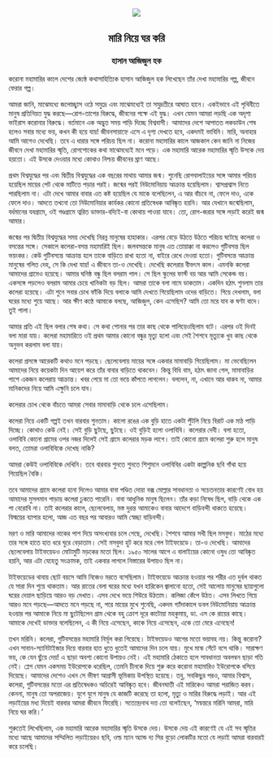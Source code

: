 <div align=center> <img align=center src='../images/prothomalo/মারি-নিয়ে-ঘর-করি@হাসান-আজিজুল-হক.jpg' width=500px >

<h2 align=center>মারি নিয়ে ঘর করি</h4><h3 align=center>হাসান আজিজুল হক</h3>
</div>

করোনা মহামারির কালে দেশের জ্যেষ্ঠ কথাসাহিত্যিক হাসান আজিজুল হক লিখেছেন তাঁর দেখা মহামারির গল্প, জীবনে ফেরার গল্প।

আমরা জানি, মাঝেমধ্যে জলোচ্ছ্বাস ওঠে সমুদ্রে এবং মাঝেমধ্যেই তা সমুদ্রতীরে আঘাত হানে। একইভাবে এই পৃথিবীতে মানুষ প্রতিনিয়ত যুদ্ধ করছে—রোগ-তাপের বিরুদ্ধে, জীবনের পক্ষে এই যুদ্ধ। এখন যেমন আমরা লড়ছি এক অদৃশ্য ভাইরাস করোনার বিরুদ্ধে। বর্তমানে এক অদ্ভুত সময় পাড়ি দিচ্ছে বিশ্ববাসী। আমাদের দেশে আপাতত লকডাউন শেষ হলেও সবার মধ্যে ভয়, কখন কী হয়ে যায়! জীবনসায়াহ্নে এসে এ দৃশ্য দেখতে হবে, একদমই ভাবিনি। মারি, অনাহার আমি আগেও দেখেছি। তবে এ ধারার সঙ্গে পরিচয় ছিল না। করোনা মহামারির কালে আজকাল কেন জানি না নিজের জীবনে দেখা মহামারির স্মৃতি, রোগশোকের কথা মাঝেমধ্যেই মনে পড়ে। এক মহামারি আরেক মহামারির স্মৃতি উসকে দেয় হয়তো। এই উসকে দেওয়ার মধ্যে কোথাও নিশ্চয় জীবনের ঘ্রাণ আছে।

প্রথম বিশ্বযুদ্ধের পর এবং দ্বিতীয় বিশ্বযুদ্ধের এক বছরের মাথায় আমার জন্ম। শুনেছি রোগবালাইয়ের সঙ্গে আমার পরিচয় হয়েছিল মায়ের পেট থেকে মাটিতে পড়ার পরই। জন্মের পরই নিউমোনিয়ায় আক্রান্ত হয়েছিলাম। শ্বাসপ্রশ্বাস নিতে পারছিলাম না। এটা দেখে আমার বাবার এত কষ্ট হয়েছিল যে মাকে বলেছিলেন, এ আর বাঁচবে না, ফেলে দাও, একে ফেলে দাও। আদতে তখনো তো নিউমোনিয়ার কার্যকর কোনো প্রতিষেধক আবিষ্কৃত হয়নি। আর যেখানে জন্মেছিলাম, বর্ধমানের যবগ্রামে, ওই গণ্ডগ্রামে ত্বরিত ডাক্তার-বদ্যিই-বা কোথায় পাওয়া যাবে। তো, রোগ-জরার সঙ্গে লড়াই করেই জন্ম আমার।

জন্মের পর দ্বিতীয় বিশ্বযুদ্ধের সময় দেখেছি নিরন্ন মানুষের হাহাকার। এরপর বেড়ে উঠতে উঠতে পরিচয় ঘটেছে কলেরা ও বসন্তের সঙ্গে। সেকালে কলেরা-বসন্ত মহামারিই ছিল। জলবসন্তকে মানুষ এত তোয়াক্কা না করলেও গুটিবসন্ত ছিল ভয়ংকর। কেউ গুটিবসন্তে আক্রান্ত হলে তাকে বাড়িতে রাখা হতো না, বাইরে রেখে দেওয়া হতো। গুটিবসন্তে আক্রান্ত মানুষের গলিত দেহ, সে কি দেখা যায়! এ জীবনে তা-ও দেখেছি। দেখেছি কলেরার বীভৎস কাল। এমনকি কলেরা আমাদের গ্রামেও হয়েছে। আমার ঘনিষ্ঠ বন্ধু ছিল বলরাম পাল। সে ছিল স্কুলের ফার্স্ট বয় আর আমি সেকেন্ড বয়। একসঙ্গে পড়লেও বলরাম আমার চেয়ে খানিকটা বড় ছিল। আমরা তাকে বলা নামে ডাকতাম। একদিন হঠাৎ শুনলাম তার কলেরা হয়েছে। এটা শুনে সবার চোখ ফাঁকি দিয়ে বলাকে আমি দেখতে গিয়েছিলাম ওদের বাড়িতে। গিয়ে দেখলাম, বলা ঘরের মধ্যে শুয়ে আছে। আর ক্ষীণ কণ্ঠে আমাকে বলছে, আজিজুল, কেন এসেছিস? আমি তো মরে যাব ক ঘণ্টা বাদে। তুই পালা।

আমার প্রতি এই ছিল বলার শেষ কথা। সে কথা শোনার পর তার কাছ থেকে পালিয়েওছিলাম বটে। এরপর ওই দিনই বলা মারা যায়। কলেরা মহামারিতে ওই প্রথম আমার কোনো বন্ধুর মৃত্যু হলো এবং সেই শৈশবে মৃত্যুকে খুব কাছ থেকে অনুভব করলাম বলা যায়।

কলেরা প্রসঙ্গে আরেকটি কথাও মনে পড়ছে। ছেলেবেলায় মায়ের সঙ্গে একবার মামাবাড়ি গিয়েছিলাম। মা ভেবেছিলেন আমাদের নিয়ে কয়েকটা দিন আয়েশ করে তাঁর বাবার বাড়িতে থাকবেন। কিন্তু বিধি বাম, হঠাৎ জানা গেল, মামাবাড়ির পাশে একজন কলেরায় আক্রান্ত। খবর পেয়ে মা তো ভয়ে কাঁপতে লাগলেন। বললেন, না, এখানে আর থাকব না, আমার মানিকদের নিয়ে আমি এক্ষুনি চলে যাব।

কলেরার চোখ থেকে বাঁচতে আমরা সেবার মামাবাড়ি থেকে চলে এসেছিলাম।

কলেরা নিয়ে একটি গল্পই তখন বারবার শুনতাম। কালো রঙের এক বুড়ি হাতে একটা পুঁটলি নিয়ে বিরাট এক মাঠ পাড়ি দিচ্ছে। কোথাও কেউ নেই। সেই বুড়ি ছুটছে, ছুটছে। ওই বুড়িই হলো ওলাবিবি। কলেরার দেবী। বলা হতো, ওলাবিবি কোনো গ্রামের ওপর নজর দিলেই সেই গ্রামে কলেরার মড়ক লাগে। তাই কোনো গ্রামে কলেরা শুরু হলে মানুষ বলত, তোমরা ওলাবিবিকে দেখেছ নাকি?

আমরা কেউই ওলাবিবিকে দেখিনি। তবে বারবার শুনতে শুনতে শিশুমনে ওলাবিবির একটা কাল্পনিক ছবি গাঁথা হয়ে গিয়েছিল বৈকি।

তবে আমাদের গ্রামে কলেরা হানা দিলেও আমার বাবা পণ্ডিত দোয়া বক্স মোল্লার সাবধানতা ও সচেতনতার কারণেই বোধ হয় আমাদের মুসলমান পাড়ায় কলেরা ঢুকতে পারেনি। বাবা আধুনিক মানুষ ছিলেন। তাঁর কড়া নিষেধ ছিল, বাড়ি থেকে এক পা বেরোবি না। তাই কলেরার কালে, ছেলেবেলায়, মস্ত দুরন্ত আমাকেও বাবার আদেশে বাড়িবন্দী থাকতে হয়েছে। বিস্ময়ের ব্যাপার হলো, আজ এত বছর পর আবারও আমি স্বেচ্ছা বাড়িবন্দী।

মরণ ও মারি আমাদের নাকের পাশ দিয়ে অসংখ্যবার চলে গেছে, দেখেছি। শৈশবে আমার সখী ছিল মসবুদা। মাঠের মধ্যে তার সঙ্গে হাতে হাত ধরে ঘুরে বেড়াতাম। সেই মসবুদা হুট করে মরে গেল টাইফয়েডে। তা-ও দেখেছি। আমাদের ছেলেবেলায় টাইফয়েডও মোটামুটি মড়কের মতো ছিল। ১৯৫০ সালের আগে এ বালাইয়ের কোনো ওষুধ তো আবিষ্কৃত হয়নি, আর এটা যেহেতু সংক্রামক, তাই একবার লাগলে নিস্তারের উপায়ও ছিল না।

টাইফয়েডের থাবায় ছোট বয়সে আমি নিজেও মরতে বসেছিলাম। টাইফয়েডে আক্রান্ত হওয়ার পর শরীর এত দুর্বল থাকত যে সারা দিন শুয়ে থাকতাম। আর রাতের বেলা ঘরের মধ্যে যখন হারিকেন জ্বালানো হতো, সেই আলোয় মানুষের ছায়াগুলো ঘরের দেয়াল ছাড়িয়ে আরও বড় দেখাত। এসব দেখে ভয়ে শিউরে উঠতাম। কলিজা কেঁপে উঠত। এসব লিখতে গিয়ে আরও মনে পড়ছে—আদতে মনে পড়ছে না, পরে মায়ের মুখে শুনেছি, একদম গ্যাঁদাকালে ডবল নিউমোনিয়ায় আক্রান্ত হওয়ার পর আমাকে নিয়ে মা ছুটেছিলেন গ্রাম থেকে বহু ক্রোশ দূরে কাটোয়া মহকুমায়, ডা. এস কে রায়ের কাছে। আমাকে দেখেই ডাক্তার বলেছিলেন, এ কী নিয়ে এসেছেন, কাকে নিয়ে এসেছেন, একে তো মেরে এনেছেন!

তখন মরিনি। কলেরা, গুটিবসন্তের মহামারি নির্মূল করা গিয়েছে। টাইফয়েডও আগের মতো ভয়াবহ নয়। কিন্তু করোনা? এখন সাবান-স্যানিটাইজার দিয়ে বারবার হাত ধুতে ধুতেই আমাদের দিন চলে যায়। মুখে মাস্ক সেঁটে বসে থাকি। সারাক্ষণ ভয়, কে যেন ছুঁয়ে দেয়! এ ছাড়া অবশ্য কোনো উপায়ও নেই। এই মহামারি ঠেকাতে হলে সাবধানতা অবলম্বন ছাড়া গতি নেই। প্লেগ যেমন একসময় ইউরোপকে ধরেছিল, তেমনি চীনকে দিয়ে শুরু করে করোনা মহামারিও ইউরোপকে ধসিয়ে দিয়েছে। আমাদের দেশেও এখন সে ভীষণ আগ্রাসী ভূমিকায় উপস্থিত হয়েছে। তবু, সবকিছুর পরও, আমার বিশ্বাস, কলেরা, গুটিবসন্তের মতো এর প্রতিষেধকও অচিরেই আবিষ্কৃত হবে। জীবনঘাতী এই মারিকেও আমরা পরাজিত করব। কেননা, মানুষ তো অপরাজেয়। যুগে যুগে মানুষ যে কাজটি করেছে তা হলো, মৃত্যু ও মারির বিরুদ্ধে লড়াই। আর এই লড়াইয়ের মধ্য দিয়েই বারবার আমরা জীবনে ফিরেছি। সত্যেন্দ্রনাথ দত্ত তো বলেইছেন, ‘মন্বন্তরে মরিনি আমরা, মারি নিয়ে ঘর করি।’

শুরুতেই লিখেছিলাম, এক মহামারি আরেক মহামারির স্মৃতি উসকে দেয়। উসকে দেয় এই কারণেই যে এই সব স্মৃতির মধ্যে আছে আমাদের সম্মিলিত লড়াইয়েরও ছবি, ওল্ড ম্যান অ্যান্ড দ্য সির বুড়ো লোকটির মতো যে লড়াই আমরা বারবারই করে চলেছি।

